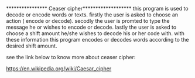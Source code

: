 **************** Ceaser cipher*******************
this program is used to decode or encode words or texts.
firstly the user is asked to choose an action ( encode or decode).
secodly the user is promted to type the message he or wishes to encode or decode.
lastly the user is asked to choose a shift amount he/she wishes to decode his or her code with.
with these information this program encodes or decodes words according to the desired shift amount.

see the link below to know more about ceaser cipher:

https://en.wikipedia.org/wiki/Caesar_cipher
